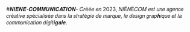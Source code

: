 #𝑵𝑰𝑬𝑵𝑬-𝑪𝑶𝑴𝑴𝑼𝑵𝑰𝑪𝑨𝑻𝑰𝑶𝑵-
𝐶𝑟éé𝑒 𝑒𝑛 2023, 𝑁𝐼É𝑁É𝐶𝑂𝑀 𝑒𝑠𝑡 𝑢𝑛𝑒 𝑎𝑔𝑒𝑛𝑐𝑒 𝑐𝑟é𝑎𝑡𝑖𝑣𝑒 𝑠𝑝é𝑐𝑖𝑎𝑙𝑖𝑠é𝑒 𝑑𝑎𝑛𝑠 𝑙𝑎 𝑠𝑡𝑟𝑎𝑡é𝑔𝑖𝑒 𝑑𝑒 𝑚𝑎𝑟𝑞𝑢𝑒, 𝑙𝑒 𝑑𝑒𝑠𝑖𝑔𝑛 𝑔𝑟𝑎𝑝𝒉𝑖𝑞𝑢𝑒 𝑒𝑡 𝑙𝑎 𝑐𝑜𝑚𝑚𝑢𝑛𝑖𝑐𝑎𝑡𝑖𝑜𝑛 𝑑𝑖𝑔𝑖𝑡𝒊𝒈𝒂𝒍𝒆.
